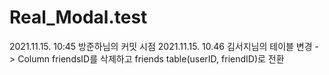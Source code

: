 # Real_Modal.test

2021.11.15. 10:45 방준하님의 커밋 시점
2021.11.15. 10.46 김서지님의 테이블 변경 -> Column friendsID를 삭제하고 friends table(userID, friendID)로 전환
